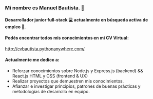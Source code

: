 ### Mi nombre es Manuel Bautista. 👋
#### Desarrollador junior full-stack 💻 actualmente en **búsqueda activa** de empleo 🧉.

#### Podés encontrar todos mis conocimientos en mi CV Virtual:
http://cvbautista.pythonanywhere.com/



#### Actualmente me dedico a:


- Reforzar conocimientos sobre Node.js y Express.js (backend) && React.js HTML y CSS (frontend & UX)
- Realizar proyectos que demuestren mis conocimientos.
- Afianzar e investigar principios, patrones de buenas prácticas y metodologías de desarrollo en equipo.

